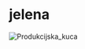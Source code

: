 # jelena
![Produkcijska_kuca](https://user-images.githubusercontent.com/92782074/207591390-d5161012-1e24-4b6d-a4e1-894f17866675.png)
